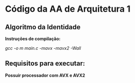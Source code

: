 # **Código da AA de Arquitetura 1**
## Algoritmo da Identidade

**Instruções de compilação:**

*gcc -o m main.c -mavx -mavx2 -Wall*


## Requisitos para executar:

**Possuir processador com AVX e AVX2**



